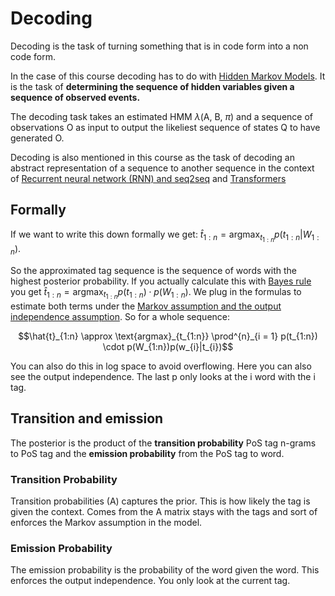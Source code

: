 # Decoding 

Decoding is the task of turning something that is in code form into a non code form.   

In the case of this course decoding has to do with [Hidden Markov Models](Hidden%20Markov%20Models.md). It is the task of **determining the sequence of hidden variables given a sequence of observed events.** 

The decoding task takes an estimated HMM $\lambda$(A, B, $\pi$) and a sequence of observations O as input to output the likeliest sequence of states Q to have generated O. 

Decoding is also mentioned in this course as the task of decoding an abstract representation of a sequence to another sequence in the context of [Recurrent neural network (RNN) and seq2seq](Recurrent%20neural%20network%20(RNN).md) and [Transformers](Transformers.md)

## Formally
If we want to write this down formally we get: $\hat{t}_{1:n} =\text{argmax}_{t_{1:n}} p(t_{1:n}|W_{1:n})$.

So the approximated tag sequence is the sequence of words with the highest posterior probability. If you actually calculate this with [Bayes rule](../Classification/Native%20baiyes/Bayes%20rule.md) you get $\hat{t}_{1:n} =\text{argmax}_{t_{1:n}} p(t_{1:n}) \cdot p(W_{1:n})$. 
We plug in the formulas to estimate both terms under the [Markov assumption and the output independence assumption](Hidden%20Markov%20Models.md). So for a whole sequence:

$$\hat{t}_{1:n} \approx \text{argmax}_{t_{1:n}} \prod^{n}_{i = 1} p(t_{1:n}) \cdot p(W_{1:n})p(w_{i}|t_{i})$$

You can also do this in log space to avoid overflowing. Here you can also see the output independence. The last p only looks at the i word with the i tag. 

## Transition and emission
The posterior is the product of the **transition probability** PoS tag n-grams to PoS tag and the **emission probability** from the PoS tag to word.

### Transition Probability
Transition probabilities (A) captures the prior. This is how likely the tag is given the context. Comes from the A matrix stays with the tags and sort of enforces the Markov assumption in the model.

### Emission Probability 
The emission probability is the probability of the word given the word. This enforces the output independence. You only look at the current tag.
